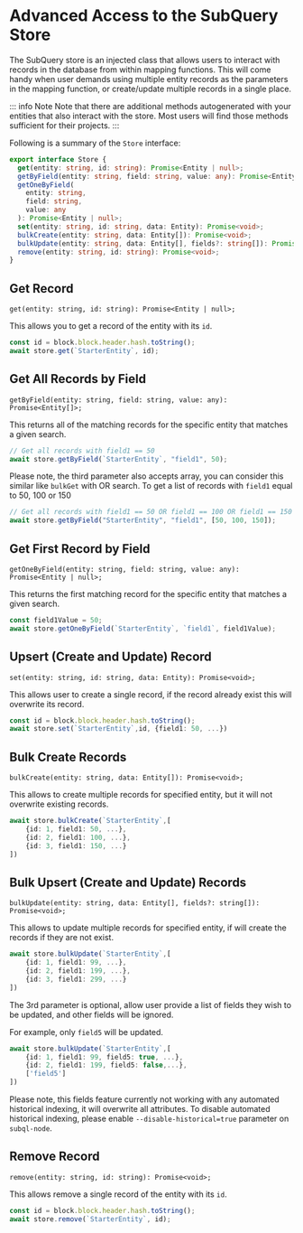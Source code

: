 # Advanced Access to the SubQuery Store

The SubQuery store is an injected class that allows users to interact with records in the database from within mapping functions. This will come handy when user demands using multiple entity records as the parameters in the mapping function, or create/update multiple records in a single place.

::: info Note
Note that there are additional methods autogenerated with your entities that also interact with the store. Most users will find those methods sufficient for their projects.
:::

Following is a summary of the `Store` interface:

```typescript
export interface Store {
  get(entity: string, id: string): Promise<Entity | null>;
  getByField(entity: string, field: string, value: any): Promise<Entity[]>;
  getOneByField(
    entity: string,
    field: string,
    value: any
  ): Promise<Entity | null>;
  set(entity: string, id: string, data: Entity): Promise<void>;
  bulkCreate(entity: string, data: Entity[]): Promise<void>;
  bulkUpdate(entity: string, data: Entity[], fields?: string[]): Promise<void>;
  remove(entity: string, id: string): Promise<void>;
}
```

## Get Record

`get(entity: string, id: string): Promise<Entity | null>;`

This allows you to get a record of the entity with its `id`.

```typescript
const id = block.block.header.hash.toString();
await store.get(`StarterEntity`, id);
```

## Get All Records by Field

`getByField(entity: string, field: string, value: any): Promise<Entity[]>;`

This returns all of the matching records for the specific entity that matches a given search.

```typescript
// Get all records with field1 == 50
await store.getByField(`StarterEntity`, "field1", 50);
```

Please note, the third parameter also accepts array, you can consider this similar like `bulkGet` with OR search.
To get a list of records with `field1` equal to 50, 100 or 150

```typescript
// Get all records with field1 == 50 OR field1 == 100 OR field1 == 150
await store.getByField("StarterEntity", "field1", [50, 100, 150]);
```

## Get First Record by Field

`getOneByField(entity: string, field: string, value: any): Promise<Entity | null>;`

This returns the first matching record for the specific entity that matches a given search.

```typescript
const field1Value = 50;
await store.getOneByField(`StarterEntity`, `field1`, field1Value);
```

## Upsert (Create and Update) Record

`set(entity: string, id: string, data: Entity): Promise<void>;`

This allows user to create a single record, if the record already exist this will overwrite its record.

```typescript
const id = block.block.header.hash.toString();
await store.set(`StarterEntity`,id, {field1: 50, ...})
```

## Bulk Create Records

`bulkCreate(entity: string, data: Entity[]): Promise<void>;`

This allows to create multiple records for specified entity, but it will not overwrite existing records.

```typescript
await store.bulkCreate(`StarterEntity`,[
    {id: 1, field1: 50, ...},
    {id: 2, field1: 100, ...},
    {id: 3, field1: 150, ...}
])
```

## Bulk Upsert (Create and Update) Records

`bulkUpdate(entity: string, data: Entity[], fields?: string[]): Promise<void>;`

This allows to update multiple records for specified entity, if will create the records if they are not exist.

```typescript
await store.bulkUpdate(`StarterEntity`,[
    {id: 1, field1: 99, ...},
    {id: 2, field1: 199, ...},
    {id: 3, field1: 299, ...}
])
```

The 3rd parameter is optional, allow user provide a list of fields they wish to be updated, and other fields will be ignored.

For example, only `field5` will be updated.

```typescript
await store.bulkUpdate(`StarterEntity`,[
    {id: 1, field1: 99, field5: true, ...},
    {id: 2, field1: 199, field5: false,...},
    ['field5']
])
```

Please note, this fields feature currently not working with any automated historical indexing, it will overwrite all attributes. To disable automated historical indexing, please enable `--disable-historical=true` parameter on `subql-node`.

## Remove Record

`remove(entity: string, id: string): Promise<void>;`

This allows remove a single record of the entity with its `id`.

```typescript
const id = block.block.header.hash.toString();
await store.remove(`StarterEntity`, id);
```
